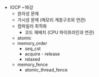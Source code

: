 * IOCP ~16강
    * 원자성 문제
    * 가시성 문제 (메모리 계층구조와 연관)
    * 컴파일러 최적화
        * 코드 재배치 (CPU 파이프라인과 연관)
    * atomic
    * memory_order
        * seq_cst
        * acquire - release
        * relaxed
    * memory_fence
        * atomic_thread_fence
